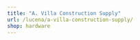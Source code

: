 ```yaml
---
title: "A. Villa Construction Supply"
url: /lucena/a-villa-construction-supply/
shop: hardware
---
```

